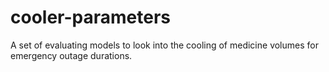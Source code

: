 # cooler-parameters
A set of evaluating models to look into the cooling of medicine volumes for emergency outage durations.
